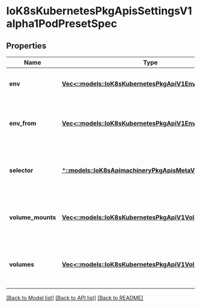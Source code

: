 # IoK8sKubernetesPkgApisSettingsV1alpha1PodPresetSpec

## Properties
Name | Type | Description | Notes
------------ | ------------- | ------------- | -------------
**env** | [**Vec<::models::IoK8sKubernetesPkgApiV1EnvVar>**](io.k8s.kubernetes.pkg.api.v1.EnvVar.md) | Env defines the collection of EnvVar to inject into containers. | [optional] [default to null]
**env_from** | [**Vec<::models::IoK8sKubernetesPkgApiV1EnvFromSource>**](io.k8s.kubernetes.pkg.api.v1.EnvFromSource.md) | EnvFrom defines the collection of EnvFromSource to inject into containers. | [optional] [default to null]
**selector** | [***::models::IoK8sApimachineryPkgApisMetaV1LabelSelector**](io.k8s.apimachinery.pkg.apis.meta.v1.LabelSelector.md) | Selector is a label query over a set of resources, in this case pods. Required. | [optional] [default to null]
**volume_mounts** | [**Vec<::models::IoK8sKubernetesPkgApiV1VolumeMount>**](io.k8s.kubernetes.pkg.api.v1.VolumeMount.md) | VolumeMounts defines the collection of VolumeMount to inject into containers. | [optional] [default to null]
**volumes** | [**Vec<::models::IoK8sKubernetesPkgApiV1Volume>**](io.k8s.kubernetes.pkg.api.v1.Volume.md) | Volumes defines the collection of Volume to inject into the pod. | [optional] [default to null]

[[Back to Model list]](../README.md#documentation-for-models) [[Back to API list]](../README.md#documentation-for-api-endpoints) [[Back to README]](../README.md)


